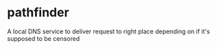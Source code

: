 # pathfinder
A local DNS service to deliver request to right place depending on if it's supposed to be censored
